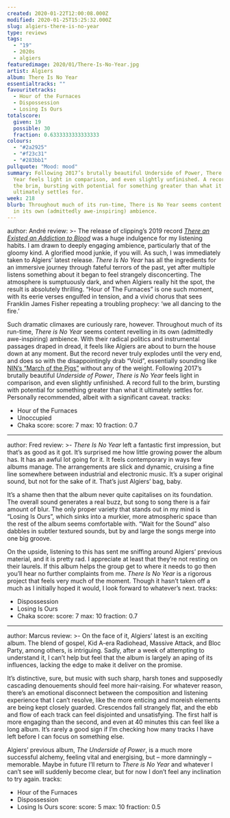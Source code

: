 ```yaml
---
created: 2020-01-22T12:00:08.000Z
modified: 2020-01-25T15:25:32.000Z
slug: algiers-there-is-no-year
type: reviews
tags:
  - "19"
  - 2020s
  - algiers
featuredimage: 2020/01/There-Is-No-Year.jpg
artist: Algiers
album: There Is No Year
essentialtracks: ""
favouritetracks:
  - Hour of the Furnaces
  - Dispossession
  - Losing Is Ours
totalscore:
  given: 19
  possible: 30
  fraction: 0.6333333333333333
colours:
  - "#2a2925"
  - "#f23c31"
  - "#283bb1"
pullquote: "Mood: mood"
summary: Following 2017’s brutally beautiful Underside of Power, There is No
  Year feels light in comparison, and even slightly unfinished. A record full to
  the brim, bursting with potential for something greater than what it
  ultimately settles for.
week: 218
blurb: Throughout much of its run-time, There is No Year seems content revelling
  in its own (admittedly awe-inspiring) ambience.
---
```

author: André
review: >-
  The release of clipping’s 2019 record [*There an Existed an Addiction to
  Blood*](<https://audioxide.com/reviews/clipping-there-existed-an-addiction-to-blood/>)
  was a huge indulgence for my listening habits. I am drawn to deeply engaging
  ambience, particularly that of the gloomy kind. A glorified mood junkie, if
  you will. As such, I was immediately taken to Algiers’ latest release. *There
  Is No Year* has all the ingredients for an immersive journey through fateful
  terrors of the past, yet after multiple listens something about it began to
  feel strangely disconcerting. The atmosphere is sumptuously dark, and when
  Algiers really hit the spot, the result is absolutely thrilling. “Hour of The
  Furnaces” is one such moment, with its eerie verses engulfed in tension, and a
  vivid chorus that sees Franklin James Fisher repeating a troubling prophecy:
  ‘we all dancing to the fire.’


  Such dramatic climaxes are curiously rare, however. Throughout much of its run-time, *There is No Year* seems content revelling in its own (admittedly awe-inspiring) ambience. With their radical politics and instrumental passages draped in dread, it feels like Algiers are about to burn the house down at any moment. But the record never truly explodes until the very end, and does so with the disappointingly drab “Void”, essentially sounding like [NIN’s “March of the Pigs”](<https://audioxide.com/reviews/nine-inch-nails-the-downward-spiral/>) without any of the weight. Following 2017’s brutally beautiful *Underside of Power*, *There is No Year* feels light in comparison, and even slightly unfinished. A record full to the brim, bursting with potential for something greater than what it ultimately settles for. Personally recommended, albeit with a significant caveat.
tracks:
  - Hour of the Furnaces
  - ­­Unoccupied
  - ­­Chaka
score:
  score: 7
  max: 10
  fraction: 0.7
---
author: Fred
review: >-
  *There Is No Year* left a fantastic first impression, but that’s as good as it
  got. It’s surprised me how little growing power the album has. It has an awful
  lot going for it. It feels contemporary in ways few albums manage. The
  arrangements are slick and dynamic, cruising a fine line somewhere between
  industrial and electronic music. It’s a super original sound, but not for the
  sake of it. That’s just Algiers’ bag, baby.

  It’s a shame then that the album never quite capitalises on its foundation. The overall sound generates a real buzz, but song to song there is a fair amount of blur. The only proper variety that stands out in my mind is “Losing Is Ours”, which sinks into a murkier, more atmospheric space than the rest of the album seems comfortable with. “Wait for the Sound” also dabbles in subtler textured sounds, but by and large the songs merge into one big groove.

  On the upside, listening to this has sent me sniffing around Algiers’ previous material, and it is pretty rad. I appreciate at least that they’re not resting on their laurels. If this album helps the group get to where it needs to go then you’ll hear no further complaints from me. *There Is No Year* is a rigorous project that feels very much of the moment. Though it hasn’t taken off a much as I initially hoped it would, I look forward to whatever’s next.
tracks:
  - Dispossession
  - ­­Losing Is Ours
  - ­­Chaka
score:
  score: 7
  max: 10
  fraction: 0.7
---
author: Marcus
review: >-
  On the face of it, Algiers’ latest is an exciting album. The blend of gospel,
  Kid A-era Radiohead, Massive Attack, and Bloc Party, among others, is
  intriguing. Sadly, after a week of attempting to understand it, I can’t help
  but feel that the album is largely an aping of its influences, lacking the
  edge to make it deliver on the promise.


  It’s distinctive, sure, but music with such sharp, harsh tones and supposedly cascading denouements should feel more hair-raising. For whatever reason, there’s an emotional disconnect between the composition and listening experience that I can’t resolve, like the more enticing and moreish elements are being kept closely guarded. Crescendos fall strangely flat, and the ebb and flow of each track can feel disjointed and unsatisfying. The first half is more engaging than the second, and even at 40 minutes this can feel like a long album. It’s rarely a good sign if I’m checking how many tracks I have left before I can focus on something else.


  Algiers’ previous album, *The Underside of Power*, is a much more successful alchemy, feeling vital and energising, but – more damningly – memorable. Maybe in future I’ll return to *There is No Year* and whatever I can’t see will suddenly become clear, but for now I don’t feel any inclination to try again.
tracks:
  - Hour of the Furnaces
  - ­­Dispossession
  - ­­Losing Is Ours
score:
  score: 5
  max: 10
  fraction: 0.5
